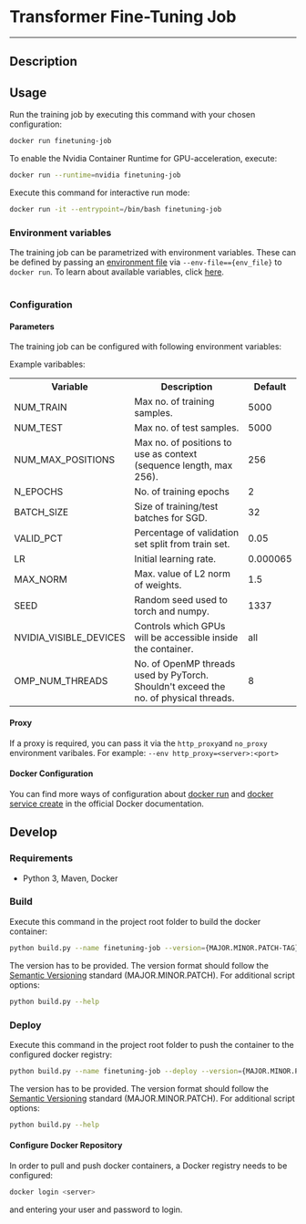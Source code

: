 # Transformer Fine-Tuning Job

------

## Description

## Usage 

Run the training job by executing this command with your chosen configuration:

```bash
docker run finetuning-job
```

To enable the Nvidia Container Runtime for GPU-acceleration, execute:

```bash
docker run --runtime=nvidia finetuning-job
```


Execute this command for interactive run mode:
```bash
docker run -it --entrypoint=/bin/bash finetuning-job
```


### Environment variables

The training job can be parametrized with environment variables. These can be defined by passing an [environment file](https://docs.docker.com/compose/compose-file/#env_file) via `--env-file=={env_file}` to `docker run`. To learn about available variables, click [here](#parameters).
#
### Configuration

#### Parameters

The training job can be configured with following environment variables:

Example varibables:

<table>
    <tr>
        <th>Variable</th>
        <th>Description</th>
        <th>Default</th>
    </tr>
     <tr>
        <td>NUM_TRAIN</td>
        <td>Max no. of training samples.</td>
        <td>5000</td>
    </tr>
    <tr>
        <td>NUM_TEST</td>
        <td>Max no. of test samples.</td>
        <td>5000</td>
    </tr>
    <tr>
        <td>NUM_MAX_POSITIONS</td>
        <td>Max no. of positions to use as context (sequence length, max 256).</td>
        <td>256</td>
    </tr>
    <tr>
        <td>N_EPOCHS</td>
        <td>No. of training epochs</td>
        <td>2</td>
    </tr>  
    <tr>  
        <td>BATCH_SIZE</td>
        <td>Size of training/test batches for SGD.</td>
        <td>32</td>
    </tr>
     <tr>
        <td>VALID_PCT</td>
        <td>Percentage of validation set split from train set.</td>
        <td>0.05</td>
    </tr>    
    <tr>
        <td>LR</td>
        <td>Initial learning rate.</td>
        <td>0.000065</td>
    </tr>
    <tr>
        <td>MAX_NORM</td>
        <td>Max. value of L2 norm of weights.</td>
        <td>1.5</td>
    </tr>
    <tr>
        <td>SEED</td>
        <td>Random seed used to torch and numpy.</td>
        <td>1337</td>
    </tr>
    <tr>
        <td>NVIDIA_VISIBLE_DEVICES</td>
        <td>Controls which GPUs will be accessible inside the container.</td>
        <td>all</td>
    </tr>
    <tr>
        <td>OMP_NUM_THREADS</td>
        <td>No. of OpenMP threads used by PyTorch. Shouldn't exceed the no. of physical threads.</td>
        <td>8</td>
    </tr>

   
</table>

#### Proxy

If a proxy is required, you can pass it via the `http_proxy`and `no_proxy` environment varibales. For example: `--env http_proxy=<server>:<port>`

#### Docker Configuration

You can find more ways of configuration about [docker run](https://docs.docker.com/engine/reference/commandline/run) and [docker service create](https://docs.docker.com/engine/reference/commandline/service_create) in the official Docker documentation.

## Develop

### Requirements

- Python 3, Maven, Docker

### Build

Execute this command in the project root folder to build the docker container:

```bash
python build.py --name finetuning-job --version={MAJOR.MINOR.PATCH-TAG}
```

The version has to be provided. The version format should follow the [Semantic Versioning](https://semver.org/) standard (MAJOR.MINOR.PATCH). For additional script options:

```bash
python build.py --help
```

### Deploy

Execute this command in the project root folder to push the container to the configured docker registry:

```bash
python build.py --name finetuning-job --deploy --version={MAJOR.MINOR.PATCH-TAG}
```

The version has to be provided. The version format should follow the [Semantic Versioning](https://semver.org/) standard (MAJOR.MINOR.PATCH). For additional script options:

```bash
python build.py --help
```

#### Configure Docker Repository

In order to pull and push docker containers, a Docker registry needs to be configured:

```bash
docker login <server>
```

and entering your user and password to login.
